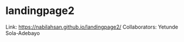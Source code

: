 # landingpage2
Link: https://nabilahsan.github.io/landingpage2/
Collaborators:
Yetunde Sola-Adebayo

